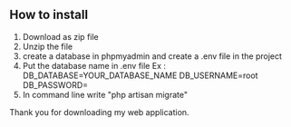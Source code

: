 
## How to install

1. Download as zip file
2. Unzip the file
3. create a database in phpmyadmin and create a .env file in the project
4. Put the database name in .env file 
Ex :  
DB_DATABASE=YOUR_DATABASE_NAME
DB_USERNAME=root
DB_PASSWORD=
5. In command line write "php artisan migrate"

Thank you for downloading my web application.
